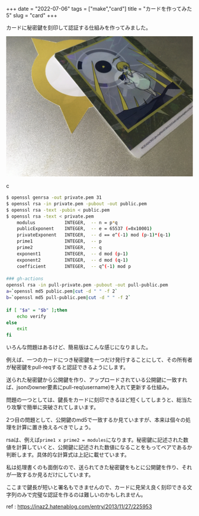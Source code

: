 +++
date = "2022-07-06"
tags = ["make","card"]
title = "カードを作ってみた5"
slug = "card"
+++

カードに秘密鍵を刻印して認証する仕組みを作ってみました。

![](https://raw.githubusercontent.com/syui/img/master/other/ai_card_0004.jpg)

c
```sh
$ openssl genrsa -out private.pem 31
$ openssl rsa -in private.pem -pubout -out public.pem
$ openssl rsa -text -pubin < public.pem
$ openssl rsa -text < private.pem
	modulus           INTEGER,  -- n = p*q
	publicExponent    INTEGER,  -- e = 65537 (=0x10001)
	privateExponent   INTEGER,  -- d == e^(-1) mod (p-1)*(q-1)
	prime1            INTEGER,  -- p
	prime2            INTEGER,  -- q
	exponent1         INTEGER,  -- d mod (p-1)
	exponent2         INTEGER,  -- d mod (q-1)
	coefficient       INTEGER,  -- q^(-1) mod p

### gh-actions
openssl rsa -in pull-private.pem -pubout -out pull-public.pem
a=`openssl md5 public.pem|cut -d " " -f 2`
b=`openssl md5 pull-public.pem|cut -d " " -f 2`

if [ "$a" = "$b" ];then
	echo verify
else
	exit
fi
```

いろんな問題はあるけど、簡易版はこんな感じになりました。

例えば、一つのカードにつき秘密鍵を一つだけ発行することにして、その所有者が秘密鍵をpull-reqすると認証できるようにします。

送られた秘密鍵から公開鍵を作り、アップロードされている公開鍵に一致すれば、jsonのowner要素にpull-req(username)を入れて更新する仕組み。

問題の一つとしては、鍵長をカードに刻印できるほど短くしてしまうと、総当たり攻撃で簡単に突破されてしまいます。

2つ目の問題として、公開鍵のmd5で一致するか見ていますが、本来は個々の処理を計算に置き換えるべきでしょう。

rsaは、例えば`prime1 x prime2 = modules`になります。秘密鍵に記述された数値を計算していくと、公開鍵に記述された数値になることをもってペアであるか判断します。具体的な計算式は上記に載せています。

私は処理書くのも面倒なので、送られてきた秘密鍵をもとに公開鍵を作り、それが一致するか見るだけにしています。

ここまで鍵長が短いと署名もできませんので、カードに見栄え良く刻印できる文字列のみで完璧な認証を作るのは難しいのかもしれません。

ref : https://inaz2.hatenablog.com/entry/2013/11/27/225953
